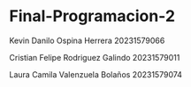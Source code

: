 # Final-Programacion-2

Kevin Danilo Ospina Herrera 20231579066

Cristian Felipe Rodriguez Galindo 20231579011

Laura Camila Valenzuela Bolaños 20231579074
